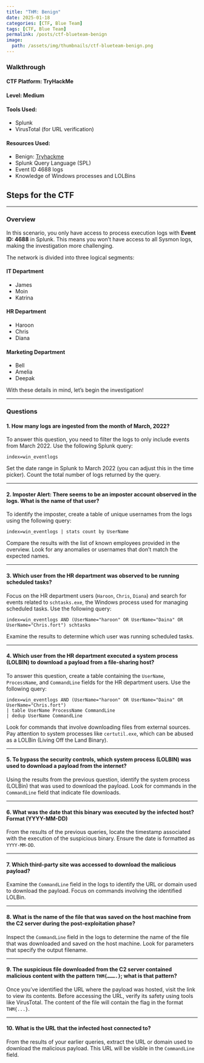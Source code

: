 ```yaml
---
title: "THM: Benign"
date: 2025-01-18
categories: [CTF, Blue Team]
tags: [CTF, Blue Team]
permalink: /posts/ctf-blueteam-benign
image:
  path: /assets/img/thumbnails/ctf-blueteam-benign.png
---
```




### **Walkthrough**

#### **CTF Platform**: TryHackMe  
#### **Level**: Medium  

#### **Tools Used**:
- Splunk
- VirusTotal (for URL verification)

#### **Resources Used**:
- Benign: [Tryhackme](https://tryhackme.com/room/benign)
- Splunk Query Language (SPL)
- Event ID 4688 logs
- Knowledge of Windows processes and LOLBins


## **Steps for the CTF**

---

### **Overview**

In this scenario, you only have access to process execution logs with **Event ID: 4688** in Splunk. This means you won’t have access to all Sysmon logs, making the investigation more challenging.

The network is divided into three logical segments:

#### **IT Department**
- James
- Moin
- Katrina

#### **HR Department**
- Haroon
- Chris
- Diana

#### **Marketing Department**
- Bell
- Amelia
- Deepak

With these details in mind, let’s begin the investigation!

---

### **Questions**

#### **1. How many logs are ingested from the month of March, 2022?**

To answer this question, you need to filter the logs to only include events from March 2022. Use the following Splunk query:

```spl
index=win_eventlogs
```

Set the date range in Splunk to March 2022 (you can adjust this in the time picker). Count the total number of logs returned by the query.

---

#### **2. Imposter Alert: There seems to be an imposter account observed in the logs. What is the name of that user?**

To identify the imposter, create a table of unique usernames from the logs using the following query:

```spl
index=win_eventlogs | stats count by UserName
```

Compare the results with the list of known employees provided in the overview. Look for any anomalies or usernames that don’t match the expected names.

---

#### **3. Which user from the HR department was observed to be running scheduled tasks?**

Focus on the HR department users (`Haroon`, `Chris`, `Diana`) and search for events related to `schtasks.exe`, the Windows process used for managing scheduled tasks. Use the following query:

```spl
index=win_eventlogs AND (UserName="haroon" OR UserName="Daina" OR UserName="Chris.fort") schtasks
```

Examine the results to determine which user was running scheduled tasks.

---

#### **4. Which user from the HR department executed a system process (LOLBIN) to download a payload from a file-sharing host?**

To answer this question, create a table containing the `UserName`, `ProcessName`, and `CommandLine` fields for the HR department users. Use the following query:

```spl
index=win_eventlogs AND (UserName="haroon" OR UserName="Daina" OR UserName="Chris.fort")
| table UserName ProcessName CommandLine
| dedup UserName CommandLine
```

Look for commands that involve downloading files from external sources. Pay attention to system processes like `certutil.exe`, which can be abused as a LOLBin (Living Off the Land Binary).

---

#### **5. To bypass the security controls, which system process (LOLBIN) was used to download a payload from the internet?**

Using the results from the previous question, identify the system process (LOLBin) that was used to download the payload. Look for commands in the `CommandLine` field that indicate file downloads.

---

#### **6. What was the date that this binary was executed by the infected host? Format (YYYY-MM-DD)**

From the results of the previous queries, locate the timestamp associated with the execution of the suspicious binary. Ensure the date is formatted as `YYYY-MM-DD`.

---

#### **7. Which third-party site was accessed to download the malicious payload?**

Examine the `CommandLine` field in the logs to identify the URL or domain used to download the payload. Focus on commands involving the identified LOLBin.

---

#### **8. What is the name of the file that was saved on the host machine from the C2 server during the post-exploitation phase?**

Inspect the `CommandLine` field in the logs to determine the name of the file that was downloaded and saved on the host machine. Look for parameters that specify the output filename.

---

#### **9. The suspicious file downloaded from the C2 server contained malicious content with the pattern `THM{……….}`; what is that pattern?**

Once you’ve identified the URL where the payload was hosted, visit the link to view its contents. Before accessing the URL, verify its safety using tools like VirusTotal. The content of the file will contain the flag in the format `THM{...}`.

---

#### **10. What is the URL that the infected host connected to?**

From the results of your earlier queries, extract the URL or domain used to download the malicious payload. This URL will be visible in the `CommandLine` field.

